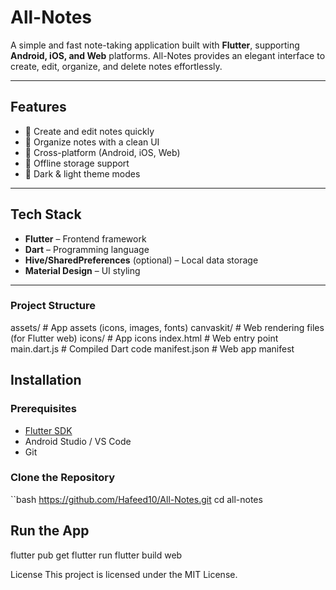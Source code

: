 # All-Notes

A simple and fast note-taking application built with **Flutter**, supporting **Android, iOS, and Web** platforms. All-Notes provides an elegant interface to create, edit, organize, and delete notes effortlessly.

---

## Features

- 📝 Create and edit notes quickly  
- 📂 Organize notes with a clean UI  
- 🔄 Cross-platform (Android, iOS, Web)  
- 💾 Offline storage support  
- 🌙 Dark & light theme modes  

---

## Tech Stack

- **Flutter** – Frontend framework  
- **Dart** – Programming language  
- **Hive/SharedPreferences** (optional) – Local data storage  
- **Material Design** – UI styling  

---
### Project Structure
assets/              # App assets (icons, images, fonts)
canvaskit/           # Web rendering files (for Flutter web)
icons/               # App icons
index.html           # Web entry point
main.dart.js         # Compiled Dart code
manifest.json        # Web app manifest


## Installation

### Prerequisites
- [Flutter SDK](https://flutter.dev/docs/get-started/install)
- Android Studio / VS Code
- Git

### Clone the Repository
``bash
https://github.com/Hafeed10/All-Notes.git
cd all-notes

## Run the App
flutter pub get
flutter run
flutter build web

License
This project is licensed under the MIT License.


